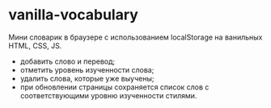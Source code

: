 # vanilla-vocabulary
Мини словарик в браузере с использованием localStorage на ванильных HTML, CSS, JS.

- добавить слово и перевод;
- отметить уровень изученности слова;
- удалить слова, которые уже выучены;
- при обновлении страницы сохраняется список слов с соответствующими уровню изученности стилями.
